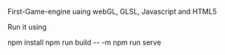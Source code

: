 First-Game-engine
uaing webGL, GLSL, Javascript and HTML5

Run it using

npm install
npm run build -- -m
npm run serve
